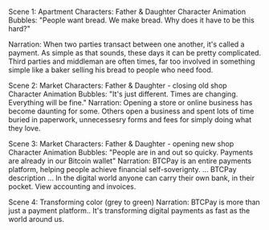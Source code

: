 Scene 1: Apartment
Characters: Father & Daughter
Character Animation Bubbles: "People want bread. We make bread. Why does it have to be this hard?"

Narration: 
When two parties transact between one another, it's called a payment. 
As simple as that sounds, these days it can be pretty complicated.
Third parties and middleman are often times, far too involved in something simple like a baker selling his bread to people who need food.

Scene 2: Market
Characters: Father & Daughter - closing old shop
Character Animation Bubbles: "It's just different. Times are changing. Everything will be fine."
Narration:
Opening a store or online business has become daunting for some.
Others open a business and spent lots of time buried in paperwork, unnecessesry forms and fees for simply doing what they love.

Scene 3: Market
Characters: Father & Daughter - opening new shop
Character Animation Bubbles: "People are in and out so quicky. Payments are already in our Bitcoin wallet"
Narration:
BTCPay is an entire payments platform, helping people achieve financial self-soverignty.
... BTCPay description ...
In the digital world anyone can carry their own bank, in their pocket. View accounting and invoices.

Scene 4: Transforming color (grey to green)
Narration:
BTCPay is more than just a payment platform..
It's transforming digital payments as fast as the world around us.
